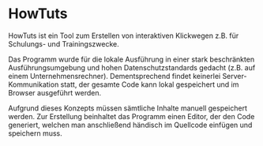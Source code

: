 # HowTuts
HowTuts ist ein Tool zum Erstellen von interaktiven Klickwegen z.B. für Schulungs- und Trainingszwecke.

Das Programm wurde für die lokale Ausführung in einer stark beschränkten Ausführungsumgebung und hohen Datenschutzstandards gedacht (z.B. auf einem Unternehmensrechner). Dementsprechend findet keinerlei Server-Kommunikation statt, der gesamte Code kann lokal gespeichert und im Browser ausgeführt werden. 

Aufgrund dieses Konzepts müssen sämtliche Inhalte manuell gespeichert werden. Zur Erstellung beinhaltet das Programm einen Editor, der den Code generiert, welchen man anschließend händisch im Quellcode einfügen und speichern muss. 
